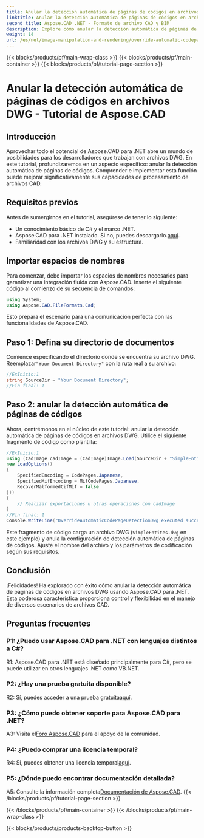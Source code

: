 ```yaml
---
title: Anular la detección automática de páginas de códigos en archivos DWG - Tutorial de Aspose.CAD
linktitle: Anular la detección automática de páginas de códigos en archivos DWG
second_title: Aspose.CAD .NET - Formato de archivo CAD y BIM
description: Explore cómo anular la detección automática de páginas de códigos en archivos DWG usando Aspose.CAD para .NET. Mejore sus capacidades de procesamiento de archivos CAD sin esfuerzo.
weight: 14
url: /es/net/image-manipulation-and-rendering/override-automatic-codepage-detection-in-dwg/
---
```


{{< blocks/products/pf/main-wrap-class >}}
{{< blocks/products/pf/main-container >}}
{{< blocks/products/pf/tutorial-page-section >}}

# Anular la detección automática de páginas de códigos en archivos DWG - Tutorial de Aspose.CAD

## Introducción

Aprovechar todo el potencial de Aspose.CAD para .NET abre un mundo de posibilidades para los desarrolladores que trabajan con archivos DWG. En este tutorial, profundizaremos en un aspecto específico: anular la detección automática de páginas de códigos. Comprender e implementar esta función puede mejorar significativamente sus capacidades de procesamiento de archivos CAD.

## Requisitos previos

Antes de sumergirnos en el tutorial, asegúrese de tener lo siguiente:

- Un conocimiento básico de C# y el marco .NET.
-  Aspose.CAD para .NET instalado. Si no, puedes descargarlo.[aquí](https://releases.aspose.com/cad/net/).
- Familiaridad con los archivos DWG y su estructura.

## Importar espacios de nombres

Para comenzar, debe importar los espacios de nombres necesarios para garantizar una integración fluida con Aspose.CAD. Inserte el siguiente código al comienzo de su secuencia de comandos:

```csharp
using System;
using Aspose.CAD.FileFormats.Cad;
```

Esto prepara el escenario para una comunicación perfecta con las funcionalidades de Aspose.CAD.

## Paso 1: Defina su directorio de documentos

 Comience especificando el directorio donde se encuentra su archivo DWG. Reemplazar`"Your Document Directory"` con la ruta real a su archivo:

```csharp
//ExInicio:1
string SourceDir = "Your Document Directory";
//Fin final: 1
```

## Paso 2: anular la detección automática de páginas de códigos

Ahora, centrémonos en el núcleo de este tutorial: anular la detección automática de páginas de códigos en archivos DWG. Utilice el siguiente fragmento de código como plantilla:

```csharp
//ExInicio:1
using (CadImage cadImage = (CadImage)Image.Load(SourceDir + "SimpleEntites.dwg",
new LoadOptions()
{
	SpecifiedEncoding = CodePages.Japanese,
	SpecifiedMifEncoding = MifCodePages.Japanese,
	RecoverMalformedCifMif = false
}))
{
	// Realizar exportaciones u otras operaciones con cadImage
}
//Fin final: 1
Console.WriteLine("OverrideAutomaticCodePageDetectionDwg executed successfully");
```

Este fragmento de código carga un archivo DWG (`SimpleEntites.dwg` en este ejemplo) y anula la configuración de detección automática de páginas de códigos. Ajuste el nombre del archivo y los parámetros de codificación según sus requisitos.

## Conclusión

¡Felicidades! Ha explorado con éxito cómo anular la detección automática de páginas de códigos en archivos DWG usando Aspose.CAD para .NET. Esta poderosa característica proporciona control y flexibilidad en el manejo de diversos escenarios de archivos CAD.

## Preguntas frecuentes

### P1: ¿Puedo usar Aspose.CAD para .NET con lenguajes distintos a C#?

R1: Aspose.CAD para .NET está diseñado principalmente para C#, pero se puede utilizar en otros lenguajes .NET como VB.NET.

### P2: ¿Hay una prueba gratuita disponible?

 R2: Sí, puedes acceder a una prueba gratuita[aquí](https://releases.aspose.com/).

### P3: ¿Cómo puedo obtener soporte para Aspose.CAD para .NET?

 A3: Visita el[Foro Aspose.CAD](https://forum.aspose.com/c/cad/19) para el apoyo de la comunidad.

### P4: ¿Puedo comprar una licencia temporal?

 R4: Sí, puedes obtener una licencia temporal[aquí](https://purchase.aspose.com/temporary-license/).

### P5: ¿Dónde puedo encontrar documentación detallada?

 A5: Consulte la información completa[Documentación de Aspose.CAD](https://reference.aspose.com/cad/net/).
{{< /blocks/products/pf/tutorial-page-section >}}

{{< /blocks/products/pf/main-container >}}
{{< /blocks/products/pf/main-wrap-class >}}

{{< blocks/products/products-backtop-button >}}
